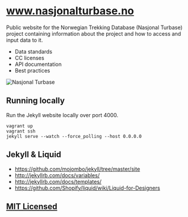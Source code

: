 www.nasjonalturbase.no
======================

Public website for the Norwegian Trekking Database (Nasjonal Turbase) project
containing information about the project and how to access and input data to it.

* Data standards
* CC licenses
* API documentation
* Best practices

![Nasjonal Turbase](https://raw.github.com/Turistforeningen/www.nasjonalturbase.no/gh-pages/images/promo.png?login=Starefossen&token=e61bfdee4d9956835719bca23a2df757)

## Running locally

Run the Jekyll website locally over port 4000.

```shell
vagrant up
vagrant ssh
jekyll serve --watch --force_polling --host 0.0.0.0
```

## Jekyll & Liquid

* https://github.com/mojombo/jekyll/tree/master/site
* http://jekyllrb.com/docs/variables/
* http://jekyllrb.com/docs/templates/
* https://github.com/Shopify/liquid/wiki/Liquid-for-Designers

## [MIT Licensed](https://raw.githubusercontent.com/Turistforeningen/www.nasjonalturbase.no/gh-pages/LICENSE)

